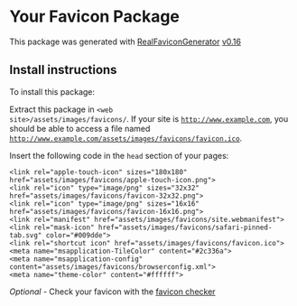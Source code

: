 # Your Favicon Package

This package was generated with [RealFaviconGenerator](https://realfavicongenerator.net/) [v0.16](https://realfavicongenerator.net/change_log#v0.16)

## Install instructions

To install this package:

Extract this package in <code>&lt;web site&gt;/assets/images/favicons/</code>. If your site is <code>http://www.example.com</code>, you should be able to access a file named <code>http://www.example.com/assets/images/favicons/favicon.ico</code>.

Insert the following code in the `head` section of your pages:

    <link rel="apple-touch-icon" sizes="180x180" href="assets/images/favicons/apple-touch-icon.png">
    <link rel="icon" type="image/png" sizes="32x32" href="assets/images/favicons/favicon-32x32.png">
    <link rel="icon" type="image/png" sizes="16x16" href="assets/images/favicons/favicon-16x16.png">
    <link rel="manifest" href="assets/images/favicons/site.webmanifest">
    <link rel="mask-icon" href="assets/images/favicons/safari-pinned-tab.svg" color="#009dde">
    <link rel="shortcut icon" href="assets/images/favicons/favicon.ico">
    <meta name="msapplication-TileColor" content="#2c336a">
    <meta name="msapplication-config" content="assets/images/favicons/browserconfig.xml">
    <meta name="theme-color" content="#ffffff">

*Optional* - Check your favicon with the [favicon checker](https://realfavicongenerator.net/favicon_checker)